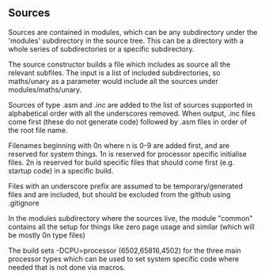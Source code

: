 ## Sources

Sources are contained in modules, which can be any subdirectory under the 'modules' subdirectory in the source tree. This can be a directory with a whole series of subdirectories or a specific subdirectory.

The source constructor builds a file which includes as source all the relevant subfiles.  The input is a list of included subdirectories, so maths/unary as a parameter would include all the sources under modules/maths/unary.

Sources of type .asm  and .inc are added to the list of sources supported in alphabetical order with all the underscores removed. When output, .inc files come first (these do not generate code) followed by .asm files in order of the root file name.

Filenames beginning with 0n where n is 0-9 are added first, and are reserved for system things. 1n is reserved for processor specific initialise files. 2n is reserved for build specific files that should come first (e.g. startup code) in a specific build.

Files with an underscore prefix are assumed to be temporary/generated files and are included, but should be excluded from the github using .gitignore

In the modules subdirectory where the sources live, the module "common" contains all the setup for things like zero page usage and similar (which will be mostly 0n type files)

The build sets -DCPU=processor (6502,65816,4502) for the three main processor types which can be used to set system specific code where needed that is not done via macros.